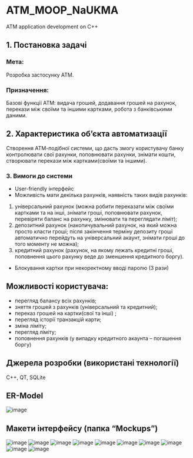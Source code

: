 # ATM_MOOP_NaUKMA
ATM application development on C++


## 1. Постановка задачі
### Мета: 
Розробка застосунку АТМ.

### Призначення: 
Базові функції АТМ: видача грошей, додавання грошей на рахунок, перекази між своїми та іншими картками, робота з банківськими даними.

## 2.	Характеристика об’єкта автоматизації
Створення АТМ-подібної системи, що дасть змогу користувачу банку контролювати свої рахунки, поповнювати рахунки, знімати кошти, створювати перекази між картками(своїми та іншими).

### 3. Вимоги до системи
* User-friendly інтерфейс
*	Можливість мати декілька рахунків, наявність таких видів рахунків:
  1. універсальний рахунок (можна робити переказати між своїми картками та на інші, знімати гроші, поповнювати рахунок,  перевіряти баланс на рахунку, змінювати та переглядати ліміт);
  2. депозитний рахунок (накопичувальний рахунок, на який можна просто класти гроші; після закінчення терміну депозиту гроші автоматично перейдуть на універсальний акаунт, знімати гроші до того моменту не можна);
  3. кредитний рахунок (рахунок, на якому лежать кредитні гроші, поповнення цього рахунку веде до зменшення кредитного боргу).
* Блокування картки при некоректному вводі паролю (3 рази)

## Можливості користувача:
* перегляд балансу всіх рахунків;
* зняття грошей з рахунків (універсальний та кредитний);
* переказ грошей на картки(свої та інші) ;
* перегляд історії транзакцій карти;
* зміна ліміту;
* перегляд ліміту;
* поповнення рахунків (у випадку кредитного акаунта – погашення боргу)

## Джерела розробки (використані технології)
C++, QT, SQLite

## ER-Model
![image](https://user-images.githubusercontent.com/60096558/137622885-87b36ed1-4c07-44e1-b67e-03090c1dc9b5.png)

## Макети інтерфейсу (папка “Mockups”)
![image](https://user-images.githubusercontent.com/60096558/137623212-8a2232b1-9f11-4542-9500-aa68e9cb4d27.png)
![image](https://user-images.githubusercontent.com/60096558/137623213-3fe42df0-a6d9-4f79-a985-5a632c7ffbec.png)
![image](https://user-images.githubusercontent.com/60096558/137623214-a5ad32d3-76fd-49bf-9584-31209dc6c9b1.png)
![image](https://user-images.githubusercontent.com/60096558/137623217-1b69c04a-e95a-4592-84b4-dfd41a1a06e8.png)
![image](https://user-images.githubusercontent.com/60096558/137623220-274b7150-f906-496c-a218-1e28a09fd939.png)
![image](https://user-images.githubusercontent.com/60096558/137623221-1ea24d86-80c8-4995-b904-c658112a4a7d.png)
![image](https://user-images.githubusercontent.com/60096558/137623225-a2e244bf-9826-4488-b81d-ec1a4b6b3030.png)
![image](https://user-images.githubusercontent.com/60096558/137623228-08072909-6fac-4239-a71e-ee96a2e382b7.png)
![image](https://user-images.githubusercontent.com/60096558/137623230-59f215a2-780a-42e3-84f6-2e53ef8d34e5.png)
![image](https://user-images.githubusercontent.com/60096558/137623233-300554f0-dbe7-4ef4-a3ea-8e2990aa1a67.png)
